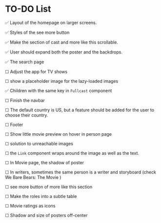 # TO-DO List

✅ Layout of the homepage on larger screens.

✅ Styles of the see more button

✅ Make the section of cast and more like this scrollable.

✅ User should expand both the poster and the backdrops.

✅ The search page

☐ Adjust the app for TV shows

☐ show a placeholder image for the lazy-loaded images

✅ Children with the same key in `Fullcast` component

☐ Finish the navbar

☐ The default country is US, but a feature should be added for the user to choose their country.

☐ Footer

☐ Show little movie preview on hover in person page

☐ solution to unreachable images

☐ the `Link` component wraps around the image as well as the text.

☐ In Movie page, the shadow of poster

☐ In writers, sometimes the same person is a writer and storyboard (check We Bare Bears: The Movie
)

☐ see more button of more like this section

☐ Make the roles into a subtle table

☐ Movie ratings as icons

☐ Shadow and size of posters off-center
